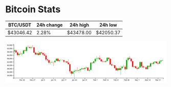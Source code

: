 # Bitcoin Stats

BTC/USDT|24h change|24h high|24h low|
|---|---|---|---|
|$43046.42|2.28%|$43478.00|$42050.37|

<img src="./chart.svg">
